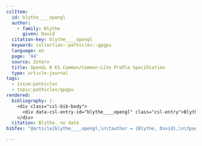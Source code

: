 ```yaml
---
cslItem:
  id: blythe____opengl
  author:
    - family: Blythe
      given: David
  citation-key: blythe____opengl
  keyword: collection::pathicles::gpgpu
  language: en
  page: '84'
  source: Zotero
  title: OpenGL R ES Common/Common-Lite Proﬁle Speciﬁcation
  type: article-journal
tags:
  - issue:pathicles
  - topic:pathicles/gpgpu
rendered:
  bibliography: |-
    <div class="csl-bib-body">
      <div data-csl-entry-id="blythe____opengl" class="csl-entry">Blythe, D. no date “OpenGL R ES Common/Common-Lite Proﬁle Speciﬁcation,” p. 84.</div>
    </div>
  citation: Blythe, no date
bibTex: "@article{blythe____opengl,\n\tauthor = {Blythe, David},\n\tpages = {84},\n\ttitle = {OpenGL {R} {ES} {Common}/{Common}-{Lite} {Profile} {Specification}},\n}\n\n"

---
```

